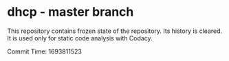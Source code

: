 # dhcp - master branch

This repository contains frozen state of the repository.
Its history is cleared. It is used only for static code
analysis with Codacy.

Commit Time: 1693811523
